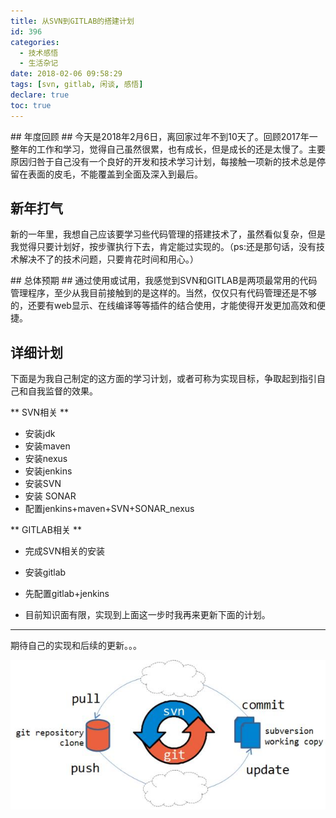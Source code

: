 ```yaml
---
title: 从SVN到GITLAB的搭建计划
id: 396
categories:
  - 技术感悟
  - 生活杂记
date: 2018-02-06 09:58:29
tags: [svn, gitlab, 闲谈, 感悟]
declare: true
toc: true
---
```


## 年度回顾 ##
今天是2018年2月6日，离回家过年不到10天了。回顾2017年一整年的工作和学习，觉得自己虽然很累，也有成长，但是成长的还是太慢了。主要原因归咎于自己没有一个良好的开发和技术学习计划，每接触一项新的技术总是停留在表面的皮毛，不能覆盖到全面及深入到最后。
<!--more-->

## 新年打气 ##
新的一年里，我想自己应该要学习些代码管理的搭建技术了，虽然看似复杂，但是我觉得只要计划好，按步骤执行下去，肯定能过实现的。（ps:还是那句话，没有技术解决不了的技术问题，只要肯花时间和用心。）


## 总体预期 ##
通过使用或试用，我感觉到SVN和GITLAB是两项最常用的代码管理程序，至少从我目前接触到的是这样的。当然，仅仅只有代码管理还是不够的，还要有web显示、在线编译等等插件的结合使用，才能使得开发更加高效和便捷。


## 详细计划 ##
下面是为我自己制定的这方面的学习计划，或者可称为实现目标，争取起到指引自己和自我监督的效果。



** SVN相关 **

+ 安装jdk
+ 安装maven
+ 安装nexus
+ 安装jenkins
+ 安装SVN
+ 安装 SONAR
+ 配置jenkins+maven+SVN+SONAR_nexus

** GITLAB相关 **

+ 完成SVN相关的安装

+ 安装gitlab

+ 先配置gitlab+jenkins

+ 目前知识面有限，实现到上面这一步时我再来更新下面的计划。

----------


期待自己的实现和后续的更新。。。

![](/img/xjy/git0001.jpg)

